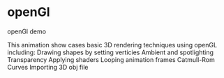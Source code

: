 # openGl
openGl demo

This animation show cases basic 3D rendering techniques using openGL including:
  Drawing shapes by setting verticies
  Ambient and spotlighting
  Transparency
  Applying shaders
  Looping animation frames
  Catmull-Rom Curves
  Importing 3D obj file

